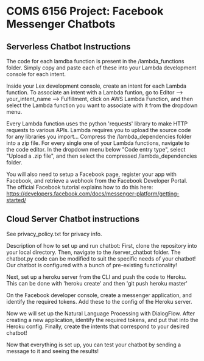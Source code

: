 # COMS 6156 Project: Facebook Messenger Chatbots

## Serverless Chatbot Instructions

The code for each lamdba function is present in the /lambda_functions folder. Simply copy and paste each of these into your Lambda development console for each intent.

Inside your Lex development console, create an intent for each Lambda function. To associate an intent with a Lambda funtion, go to Editor --> your_intent_name --> Fulfillment, click on AWS Lambda Function, and then select the Lambda function you want to associate with it from the dropdown menu.

Every Lambda function uses the python 'requests' library to make HTTP requests to various APIs. Lambda requires you to upload the source code for any libraries you import...
Compress the /lambda_dependencies folder into a zip file. For every single one of your Lambda functions, navigate to the code editor. In the dropdown menu below "Code entry type", select "Upload a .zip file", and then select the compressed /lambda_dependencies folder.

You will also need to setup a Facebook page, register your app with Facebook, and retrieve a webhook from the Facebook Developer Portal. The official Facebook tutorial explains how to do this here: https://developers.facebook.com/docs/messenger-platform/getting-started/

## Cloud Server Chatbot instructions
See privacy_policy.txt for privacy info.

Description of how to set up and run chatbot:
First, clone the repository into your local directory. Then, navigate to the /server_chatbot folder.
The chatbot.py code can be modified to suit the specific needs of your chatbot!
Our chatbot is configured with a bunch of pre-existing functionality!

Next, set up a heroku server from the CLI and push the code to Heroku.
This can be done with 'heroku create'
and then 'git push heroku master'

On the Facebook developer console, create a messenger application, and identify the required tokens.
Add these to the config of the Heroku server.

Now we will set up the Natural Language Processing with DialogFlow.
After creating a new application, identify the required tokens, and put that into the Heroku config.
Finally, create the intents that correspond to your desired chatbot!

Now that everything is set up, you can test your chatbot by sending a message to it and seeing the results!



